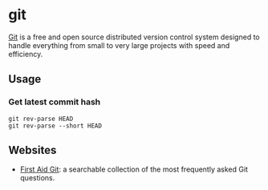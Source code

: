 # git

[Git](http://git-scm.com/) is a free and open source distributed version control
system designed to handle everything from small to very large projects with
speed and efficiency.

## Usage

### Get latest commit hash

```
git rev-parse HEAD
git rev-parse --short HEAD
```

## Websites

- [First Aid Git](http://firstaidgit.io/): a searchable collection of the most
  frequently asked Git questions.
